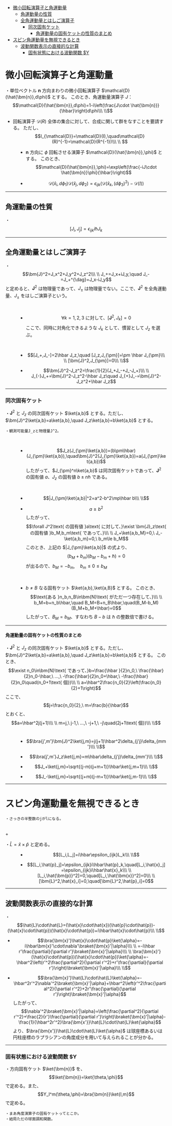 
- [微小回転演算子と角運動量](#微小回転演算子と角運動量)
  - [角運動量の性質](#角運動量の性質)
  - [全角運動量とはしご演算子](#全角運動量とはしご演算子)
    - [同次固有ケット](#同次固有ケット)
      - [角運動量の固有ケットの性質のまとめ](#角運動量の固有ケットの性質のまとめ)
- [スピン角運動量を無視できるとき](#スピン角運動量を無視できるとき)
  - [波動関数表示の直接的な計算](#波動関数表示の直接的な計算)
    - [固有状態における波動関数 $Y](#固有状態における波動関数-y)





# 微小回転演算子と角運動量


<dl><dt>

・単位ベクトル $\bm{n}$ 方向まわりの微小回転演算子 $\mathcal{D}(\hat{\bm{n}},d\phi)$ とする。
このとき、角運動量演算子 $J$：
$$\mathcal{D}(\hat{\bm{n}},d\phi)=1-i\left(\frac{J\cdot \hat{\bm{n}}}{\hbar}\right)d\phi\\\ \\$$

- 回転演算子 $\mathcal{D}(R)$ 全体の集合に対して、合成に関して群をなすことを要請する。
ただし、
$$I_{\mathcal{D}}=\mathcal{D}(I),\quad\mathcal{D}(R)^{-1}=\mathcal{D}(R^{-1})\\\ \\
$$

</dt><dd>

- $\bm{n}$ 方向に $\phi$ 回転させる演算子 $\mathcal{D}(\hat{\bm{n}},\phi)$ とする。
このとき、$$\mathcal{D}(\hat{\bm{n}},\phi)=\exp\left(\frac{-iJ\cdot \hat{\bm{n}}\phi}{\hbar}\right)$$

- $$\mathcal{D}(\hat{x}_i,d\phi_1)\mathcal{D}(\hat{x}_j,d\phi_2)=\epsilon_{ijk}(\mathcal{D}(\hat{x}_k,(d\phi_3)^2)-\mathcal{D}(I))$$


</dd></dl>

---

## 角運動量の性質

・$$[J_i,J_j]=\epsilon_{ijk}i\hbar J_k$$


---

## 全角運動量とはしご演算子

<dl><dt>

・$$\bm{J}^2=J_x^2+J_y^2+J_z^2\\\ \\
J_+=J_x+iJ_y,\quad J_-=J_+^{\dag}=J_x-iJ_y$$
と定めると、$\bm{J}^2$ は物理量であって、$J_{\pm}$ は物理量でない。ここで、$\bm{J}^2$ を全角運動量、$J_{\pm}$ をはしご演算子という。

<br>

</dt><dd>

- $$\forall k=1,2,3\text{ に対して、}[\bm{J}^2,J_k]=0$$
ここで、同時に対角化できるような $J_k$ として、慣習として $J_z$ を選ぶ。
<br>

- $$[J_+,J_-]=2\hbar J_z,\quad [J_z,J_{\pm}]=\pm \hbar J_{\pm}\\\ \\
[\bm{J}^2,J_{\pm}]=0\\\ \\$$

- $$\bm{J}^2-J_z^2=\frac{1}{2}(J_+J_-+J_-J_+)\\\ \\
J_{-}J_+=\bm{J}^2-J_z^2-\hbar J_z\quad J_{+}J_-=\bm{J}^2-J_z^2+\hbar J_z$$

</dd></dl>

---

### 同次固有ケット

<dl><dt>

・$\bm{J}^2$ と $J_z$ の同次固有ケット $\ket{a,b}$ とする。ただし、$\bm{J}^2\ket{a,b}=a\ket{a,b},\quad J_z\ket{a,b}=b\ket{a,b}$ とする。
<br>

    ・観測可能量J_zと物理量J^2。
<br>

</dt><dd>

- $$J_z(J_{\pm}\ket{a,b})=(b\pm\hbar)(J_{\pm}\ket{a,b}),\quad\bm{J}^2(J_{\pm}\ket{a,b})=a(J_{\pm}\ket{a,b})$$
したがって、$J_{\pm}^n\ket{a,b}$ は同次固有ケットであって、$\bm{J}^2$ の固有値 $a$、$J_z$ の固有値 $b\pm n\hbar$ である。
<br>

- $$|J_{\pm}\ket{a,b}|^2=a^2-b^2\mp\hbar b\\\ \\$$

- $$a\ge b^2$$
したがって、
$$\forall J^2\text{ の固有値 }a\text{ に対して、}\exist \bm{J}_z\text{ の固有値 }b_M,b_m\text{ であって、}\\\ \\
J_+\ket{a,b_M}=0,\ J_-\ket{a,b_m}=0,\ b_m\le b_M$$
このとき、上記の $|J_{\pm}\ket{a,b}|$ の式より、
$$(b_M+b_m)(b_M-b_m+\hbar)=0$$
が出るので、$b_M=-b_m,\quad b_m\le 0\le b_M$

<br>

- $b\neq B$ なる固有ケット $\ket{a,b},\ket{a,B}$ とする。
このとき、
$$\text{ある }n_b,n_B\in\bm{N}\text{ がただ一つ存在して、}\\\ \\
b_M=b+n_b\hbar,\quad B_M=B+n_B\hbar,\quad(B_M-b_M)(B_M+b_M+\hbar)=0$$
したがって、$B_M=b_M$、すなわち $B-b$ は $\hbar$ の整数倍で書ける。

</dd></dl>

---

#### 角運動量の固有ケットの性質のまとめ

<dl><dt>

・$\bm{J}^2$ と $J_z$ の同次固有ケット $\ket{a,b}$ とする。ただし、$\bm{J}^2\ket{a,b}=a\ket{a,b},\quad J_z\ket{a,b}=b\ket{a,b}$ とする。
このとき、
$$\exist n_0\in\bm{N}\text{ であって、}b=\frac{\hbar }{2}n_0,\ \frac{\hbar}{2}n_0-\hbar,\ ...,\ -\frac{\hbar}{2}n_0+\hbar,\ -\frac{\hbar}{2}n_0\quad(n_0+1\text{ 個})\\\ \\
a=\hbar^2\frac{n_0}{2}\left(\frac{n_0}{2}+1\right)$$
ここで、$$j=\frac{n_0}{2},\ m=\frac{b}{\hbar}$$ とおくと、
$$a=\hbar^2j(j+1)\\\ \\
m=j,\ j-1,\ ...,\ -j+1,\ -j\quad(2j+1\text{ 個})\\\ \\$$
<br>

</dt><dd>

- $$\bra{j',m'}\bm{J}^2\ket{j,m}=j(j+1)\hbar^2\delta_{j'j}\delta_{mm'}\\\ \\$$

- $$\bra{j',m'}J_z\ket{j,m}=m\hbar\delta_{j'j}\delta_{mm'}\\\ \\$$

- $$J_+\ket{j,m}=\sqrt{(j-m)(j+m+1)}\hbar\ket{j,m+1}\\\ \\$$

- $$J_-\ket{j,m}=\sqrt{(j+m)(j-m+1)}\hbar\ket{j,m-1}\\\ \\$$

</dd></dl>

---

# スピン角運動量を無視できるとき

    ・さっきの半整数のjがlになる。
<br>+

<dl><dt>

・$\hat{L}=\hat{x}\times\hat{p}$ と定める。
<br>

</dt><dd>

- $$[L_i,L_j]=i\hbar\epsilon_{ijk}L_k\\\ \\$$

- $$[L_i,\hat{p}_j]=\epsilon_{ijk}i\hbar\hat{p}_k,\quad[L_i,\hat{x}_j]=\epsilon_{ijk}i\hbar\hat{x}_k\\\ \\
[L_i,\hat{\bm{p}}^2]=0,\quad[L_i,\hat{\bm{x}}^2]=0\\\ \\
[\bm{L}^2,\hat{x}_i]=0,\quad[\bm{L}^2,\hat{p}_i]=0$$


</dd></dl>

---

## 波動関数表示の直接的な計算

・$$\hat{L}\cdot\hat{L}=(\hat{x}\cdot\hat{x})(\hat{p}\cdot\hat{p})-(\hat{x}\cdot\hat{p})(\hat{x}\cdot\hat{p})+i\hbar\hat{x}\cdot\hat{p}\\\ \\$$

- $$\bra{\bm{x}'}\hat{x}\cdot\hat{p}\ket{\alpha}=-i\hbar\bm{x}'\cdot\nabla'\braket{\bm{x}'|\alpha}\\\ \\
=-i\hbar r'\frac{\partial}{\partial r'}\braket{\bm{x}'|\alpha}\\\ \\
\bra{\bm{x}'}(\hat{x}\cdot\hat{p})(\hat{x}\cdot\hat{p})\ket{\alpha}=-\hbar^2\left(r'^2\frac{\partial^2}{\partial r'^2}+r'\frac{\partial}{\partial r'}\right)\braket{\bm{x}'|\alpha}\\\ \\$$

- $$\bra{\bm{x}'}\hat{L}\cdot\hat{L}\ket{\alpha}=-\hbar^2r'^2\nabla'^2\braket{\bm{x}'|\alpha}+\hbar^2\left(r'^2\frac{\partial^2}{\partial r'^2}+2r'\frac{\partial}{\partial r'}\right)\braket{\bm{x}'|\alpha}$$
したがって、
$$\nabla'^2\braket{\bm{x}'|\alpha}=\left(\frac{\partial^2}{\partial r'^2}+\frac{2}{r'}\frac{\partial}{\partial r'}\right)\braket{\bm{x}'|\alpha}-\frac{1}{\hbar^2r'^2}\bra{\bm{x'}}\hat{L}\cdot\hat{L}\ket{\alpha}$$
より、$\bra{\bm{x'}}\hat{L}\cdot\hat{L}\ket{\alpha}$ は球座標あるいは円柱座標のラプラシアンの角度成分を用いて与えられることが分かる。

---

### 固有状態における波動関数 $Y

・方向固有ケット $\ket{\bm{n}}$ を、
$$\ket{\bm{n}}=\ket{\theta,\phi}$$
で定める。また、
$$Y_l^m(\theta,\phi)=\bra{\bm{n}}\ket{l,m}$$
で定める。
<br>

    ・まあ角度演算子の固有ケットってとこか。
    ・結局ただの球面調和関数。




